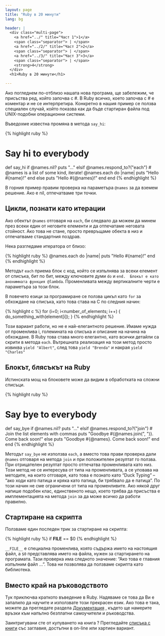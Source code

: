 ```yaml
---
layout: page
title: "Ruby в 20 минути"
lang: bg

header: |
  <div class="multi-page">
    <a href="../" title="Част 1">1</a>
    <span class="separator"> | </span>
    <a href="../2/" title="Част 2">2</a>
    <span class="separator"> | </span>
    <a href="../3/" title="Част 3">3</a>
    <span class="separator"> | </span>
    <strong>4</strong>
  </div>
  <h1>Ruby в 20 минути</h1>

---
```


Ако погледнем по-отблизо нашата нова програма, ще забележим, че
присъства ред, който започва с #. В Ruby всичко, което започва с # е
коментар и не се интерпретира. Конкретно в нашия пример се ползва
специален случай, който показва как да бъде стартиран файла под
UNIX-подобни операционни системи.

Въведохме известна промяна в метода `say_hi`\:

{% highlight ruby %}
# Say hi to everybody
def say_hi
  if @names.nil?
    puts "..."
  elsif @names.respond_to?("each")
    # @names is a list of some kind, iterate!
    @names.each do |name|
      puts "Hello #{name}!"
    end
  else
    puts "Hello #{@names}!"
  end
end
{% endhighlight %}

В горния пример правим проверка на параметъра `@names` за да вземем
решение. Ако е nil, отпечатваме три точки.

## Цикли, познати като итерации

Ако обектът `@names` отговаря на `each`, би следвало да можем да минем
през всеки един от неговите елементи и да отпечатаме неговата стойност.
Ако това не стане, просто превръщаме обекта в низ и отпечатваме
стандартния поздрав.

Нека разгледаме итератора от близо:

{% highlight ruby %}
@names.each do |name|
  puts "Hello #{name}!"
end
{% endhighlight %}

Методът `each` приема блок с код, който се изпълнява за всеки елемент от
списъка, бит по бит, между ключовите думи `do` и `end.  Блокът е като
анонимната функция @lambda`. Променливата между вертикалните черти е
параметъра за този блок.

В повечето езици за програмиране се ползва цикъл като `for` за обхождане
на списъка, като това става на C по следния начин:

{% highlight c %}
for (i=0; i<number_of_elements; i++)
{
  do_something_with(element[i]);
}
{% endhighlight %}

Този вариант работи, но не е най-елегантното решение. Имаме нужда от
променлива i, големината на списъка и описание на начина на обхождане. В
Ruby това става много елегантно, като всички детайли са скрити в метода
`each`. Вътрешната реализация на този метод просто извиква `yield
"Albert"`, след това `yield "Brenda"` и накрая `yield "Charles"`

## Блокът, блясъкът на Ruby

Истинската мощ на блоковете може да видим в обработката на сложни
списъци.

{% highlight ruby %}
# Say bye to everybody
def say_bye
  if @names.nil?
    puts "..."
  elsif @names.respond_to?("join")
    # Join the list elements with commas
    puts "Goodbye #{@names.join(", ")}.  Come back soon!"
  else
    puts "Goodbye #{@names}.  Come back soon!"
  end
end
{% endhighlight %}

Методът `say_bye` не използва `each`, а вместо това прави проверка дали
`@names` отговаря на метода `join` и при положителен резултат го ползва.
При отрицателен резултат просто отпечатва променливата като низ. Този
метод не се интересува от типа на променливата, а се уповава на
методите, на които отговаря, като това е познато като “Duck Typing” –
“ако ходи като патица и кряка като патица, би трябвало да е патица”. По
този начин не сме ограничени от типа на променливите. Ако някой друг
напише подобен клас, единственото нещо, което трябва да присъства е
имплементацията на метода `join` за да може всичко да работи правилно.

## Стартиране на скрипта

Ползваме един последен трик за стартиране на скрипта:

{% highlight ruby %}
if __FILE__ == $0
{% endhighlight %}

`__FILE__` е специална променлива, която съдържа името на настоящия
файл, а `$0` представлява името на файла, нужен за стартирането на
програмата. Тази проверка има следното значение: “Ако това е главния
изпълним файл ...”. Това ни позволява да ползваме скрипта като
библиотека.

## Вместо край на ръководството

Тук приключва краткото въведение в Ruby. Надяваме се това да Ви е
запалило да научите и използвате този прекрасен език. Ако това е така,
можете да прегледате раздела [Документация](/bg/documentation/) , където
ще намерите връзки към напълно безплатни самоучители и ръководства.

Заинтригувани сте от купуването на книга ? Прегледайте [списъка с
книги][1] със заглавия, достъпни в on-line или хартиен вариант.



[1]: http://www.ruby-doc.org/bookstore
